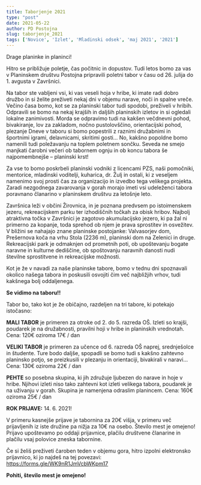 ```yaml
---
title: Taborjenje 2021
type: "post"
date: 2021-05-22
author: PD Postojna
slug: taborjenje_2021
tags: ['Novice', 'Izlet', 'Mladinski odsek', 'maj 2021', '2021']
---
```


Drage planinke in planinci!

Hitro se približuje poletje, čas počitnic in dopustov. Tudi letos bomo za vas v Planinskem društvu Postojna pripravili poletni tabor v času od 26. julija do 1. avgusta v Završnici.

Na tabor ste vabljeni vsi, ki vas veseli hoja v hribe, ki imate radi dobro družbo in si želite preživeti nekaj dni v objemu narave, noči in spalne vreče. Večino časa bomo, kot se za planinski tabor tudi spodobi, preživeli v hribih. Odpravili se bomo na nekaj krajših in daljših planinskih izletov in si ogledali lokalne zanimivosti. Morda se odpravimo tudi na kakšen večdnevni pohod, bivakiranje, lov za zakladom, nočno pustolovščino, orientacijski pohod, plezanje 
Dneve v taboru si bomo popestrili z raznimi družabnimi in športnimi igrami, delavnicami, skritimi gosti… No, kakšno popoldne bomo namenili tudi poležavanju na toplem poletnem sončku. Seveda ne smejo manjkati čarobni večeri ob tabornem ognju in ob koncu tabora še najpomembnejše – planinski krst!

Za vse to bomo poskrbeli planinski vodniki z licencami PZS, naši pomočniki, mentorice, mladinski voditelji, kuharica, dr. Žulj in ostali, ki z veseljem namenimo svoj prosti čas za organizacijo in izvedbo tega velikega projekta.
Zaradi nezgodnega zavarovanja v gorah morajo imeti vsi udeleženci tabora poravnano članarino v planinskem društvu za letošnje leto.

Završnica leži v občini Žirovnica, in je poznana predvsem po istoimenskem jezeru, rekreacijskem parku ter izhodiščnih točkah za obisk hribov. Najbolj atraktivna točka v Završnici je zagotovo akumulacijsko jezero, ki pa žal ni primerno za kopanje, toda sprehod ob njem je prava sprostitev in osvežitev. V bližini se nahajajo znane planinske postojanke: Valvasorjev dom, Prešernova koča na vrhu Stola (2236 m), planinski dom na Zelenici in druge. Rekreacijski park je odmaknjen od prometnih poti, ob upoštevanju bogate naravne in kulturne dediščine, ob spoštovanju naravnih danosti nudi številne sprostitvene in rekreacijske možnosti.

Kot je že v navadi za naše planinske tabore, bomo v tednu dni spoznavali okolico našega tabora in poskusili osvojiti čim več najbližjih vrhov, tudi kakšnega bolj oddaljenega.


**Se vidimo na taboru!!**

Tabor bo, tako kot je že običajno, razdeljen na tri tabore, ki potekajo istočasno:

**MALI TABOR** je primeren za otroke od 2. do 5. razreda OŠ. Izleti so krajši, poudarek je na družabnosti, pravilni hoji v hribe in planinskih vrednotah. Cena: 120€ oziroma 17€ / dan

**VELIKI TABOR** je primeren za učence od 6. razreda OŠ naprej, srednješolce in študente. Ture bodo daljše, spopadli se bomo tudi s kakšno zahtevno planinsko potjo, se preizkusili v plezanju in orientaciji, bivakirali v naravi… Cena: 130€ oziroma 22€ / dan

**PEHTE** so posebna skupina, ki jih združuje ljubezen do narave in hoje v hribe. Njihovi izleti niso tako zahtevni kot izleti velikega tabora, poudarek je na uživanju v gorah. Skupina je namenjena odraslim planincem. Cena: 160€ oziroma 25€ / dan

**ROK PRIJAVE:** 14. 6. 2021!

V primeru kasnejše prijave je tabornina za 20€ višja, v primeru več prijavljenih iz iste družine pa nižja za 10€ na osebo. Število mest je omejeno! Prijavo upoštevamo po oddaji prijavnice, plačilu društvene članarine in plačilu vsaj polovice 
zneska tabornine.

Če si želiš preživeti čaroben teden v objemu gora, hitro izpolni elektronsko prijavnico, ki jo najdeš na tej povezavi: https://forms.gle/WK9nR1JmVcbWKpm17

**Pohiti, število mest je omejeno!**


